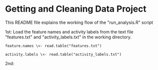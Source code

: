 Getting and Cleaning Data Project
=================================
This README file explains the working flow of the "run_analysis.R" script

<p>1st: Load the feature names and activity labels from the text file "features.txt" and "activity_labels.txt" in the working directory.</p>
<pre><code>feature.names \<- read.table("features.txt")</code></pre>
<pre><code>activity.labels \<- read.table("activity_labels.txt")</code></pre>

<p>2nd: </p>


